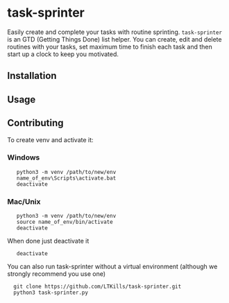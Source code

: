 # task-sprinter



Easily create and complete your tasks with routine sprinting. `task-sprinter` is an GTD (Getting Things Done) list helper. 
You can create, edit and delete routines with your tasks, set maximum time to finish each task and then start up a clock 
to keep you motivated.



## Installation




## Usage




## Contributing

To create venv and activate it:


### Windows

```
   python3 -m venv /path/to/new/env
   name_of_env\Scripts\activate.bat
   deactivate
```

### Mac/Unix
```
   python3 -m venv /path/to/new/env
   source name_of_env/bin/activate
   deactivate
```

When done just deactivate it 

```
   deactivate
```

You can also run task-sprinter without a virtual environment (although we strongly recommend you use one)
 ```
   git clone https://github.com/LTKills/task-sprinter.git
   python3 task-sprinter.py
 ```
